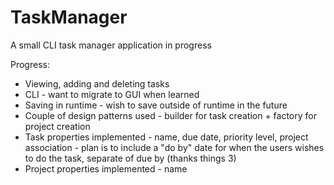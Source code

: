 # TaskManager

A small CLI task manager application in progress

Progress:
- Viewing, adding and deleting tasks
- CLI - want to migrate to GUI when learned
- Saving in runtime - wish to save outside of runtime in the future
- Couple of design patterns used - builder for task creation + factory for project creation
- Task properties implemented - name, due date, priority level, project association - plan is to include a "do by" date for when the users wishes to do the task, separate of due by (thanks things 3)
- Project properties implemented - name
